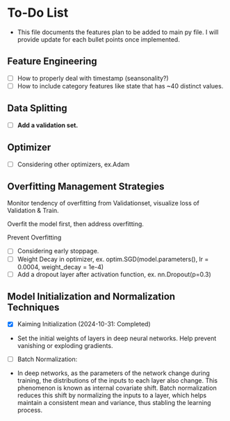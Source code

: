 # To-Do List
* This file documents the features plan to be added to main py file. I will provide update for each bullet points once implemented.
## Feature Engineering
- [ ] How to properly deal with timestamp (seansonality?)
- [ ] How to include category features like state that has ~40 distinct values. 
## Data Splitting
- [ ] **Add a validation set.**
## Optimizer
- [ ] Considering other optimizers, ex.Adam
## Overfitting Management Strategies
Monitor tendency of overfitting from Validationset, visualize loss of Validation & Train.

Overfit the model first, then address overfitting.

Prevent Overfitting
- [ ] Considering early stoppage.
- [ ] Weight Decay in optimizer, ex. optim.SGD(model.parameters(), lr = 0.0004, weight_decay = 1e-4)
- [ ] Add a dropout layer after activation function, ex. nn.Dropout(p=0.3)
## Model Initialization and Normalization Techniques
- [x] Kaiming Initialization (2024-10-31: Completed)
* Set the initial weights of layers in deep neural networks. Help prevent vanishing or exploding gradients.
- [ ] Batch Normalization:
* In deep networks, as the parameters of the network change during training, the distributions of the inputs to each layer also change. This phenomenon is known as internal covariate shift. Batch normalization reduces this shift by normalizing the inputs to a layer, which helps maintain a consistent mean and variance, thus stabling the learning process.


